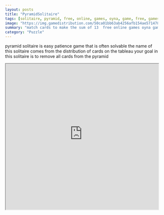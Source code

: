 ```yaml
---
layout: posts
title: "PyramidSolitaire"
tags: [solitaire, pyramid, free, online, games, oyna, game, free, games, play, play, games]
image: "https://img.gamedistribution.com/50ca01bb63ab4256afb154ae57147824.jpg"
summary: "match cards to make the sum of 13  free online games oyna game free games play play games"
category: "Puzzle"
---
```


pyramid solitaire is easy patience game that is often solvable the name of this solitaire comes from the distribution of cards on the tableau your goal in this solitaire is to remove all cards from the pyramid

<iframe width="100%" height="480px;" src="https://html5.gamedistribution.com/50ca01bb63ab4256afb154ae57147824/"></iframe>